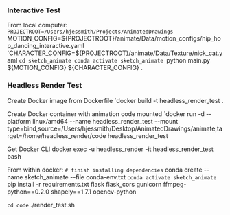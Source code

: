 ### Interactive Test

From local computer:
`PROJECTROOT=/Users/hjessmith/Projects/AnimatedDrawings
`MOTION_CONFIG=${PROJECTROOT}/animate/Data/motion_configs/hip_hop_dancing_interactive.yaml
`CHARACTER_CONFIG=${PROJECTROOT}/animate/Data/Texture/nick_cat.yaml
`cd sketch_animate
conda activate sketch_animate
`python main.py ${MOTION_CONFIG} ${CHARACTER_CONFIG} .

### Headless Render Test
Create Docker image from Dockerfile
 `docker build -t headless_render_test .

Create Docker container with animation code mounted
`docker run -d --platform linux/amd64 --name headless_render_test --mount type=bind,source=/Users/hjessmith/Desktop/AnimatedDrawings/animate,target=/home/headless_render/code headless_render_test

Get Docker CLI
docker exec -u headless_render -it headless_render_test bash

From within docker:
` # finish installing dependencies
` conda create --name sketch_animate --file conda-env.txt
` conda activate sketch_animate
` pip install -r requirements.txt flask flask_cors gunicorn ffmpeg-python==0.2.0 shapely==1.7.1 opencv-python

` cd code
` ./render_test.sh